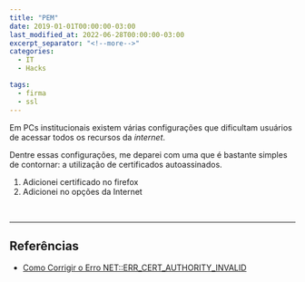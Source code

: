 ```yaml
---
title: "PEM"
date: 2019-01-01T00:00:00-03:00
last_modified_at: 2022-06-28T00:00:00-03:00
excerpt_separator: "<!--more-->"
categories:
  - IT
  - Hacks

tags:
  - firma
  - ssl
---
```


Em PCs institucionais existem várias configurações que dificultam usuários de acessar todos os recursos da _internet_.

Dentre essas configurações, me deparei com uma que é bastante simples de contornar: a utilização de certificados autoassinados.

1. Adicionei certificado no firefox
2. Adicionei no opções da Internet

<br>

---

## Referências

- [Como Corrigir o Erro NET::ERR_CERT_AUTHORITY_INVALID](https://kinsta.com/pt/base-de-conhecimento/neterr-cert-authority-invalid/)
